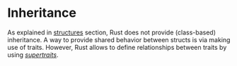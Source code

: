 # Inheritance

As explained in [structures] section, Rust does not provide (class-based) inheritance. A way to provide shared behavior between structs is via making use of traits. However, Rust allows to define relationships between traits by using [_supertraits_][supertrait.rs].

[structures]: ./custom-types/structs.md
[supertrait.rs]: https://doc.rust-lang.org/book/ch19-03-advanced-traits.html#using-supertraits-to-require-one-traits-functionality-within-another-trait
